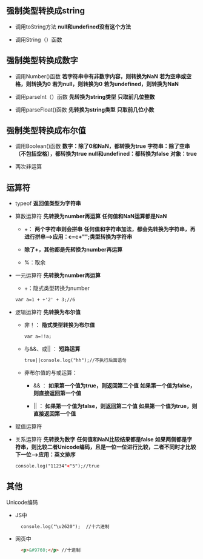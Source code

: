 ## 强制类型转换成string
* 调用toString方法
    **null和undefined没有这个方法**

* 调用String（）函数

## 强制类型转换成数字
* 调用Number()函数
    **若字符串中有非数字内容，则转换为NaN**
    **若为空串或空格，则转换为0**
    **若为null，则转换为0**
    **若为undefined，则转换为NaN**
    
* 调用parseInt（）函数
    **先转换为string类型**
    **只取前几位整数**

* 调用parseFloat()函数
    **先转换为string类型**
    **只取前几位小数**

## 强制类型转换成布尔值
* 调用Boolean()函数
    **数字：除了0和NaN，都转换为true**
    **字符串：除了空串（不包括空格），都转换为true**
    **null和undefined：都转换为false**
    **对象：true**

* 两次非运算
  
## 运算符
* typeof
  **返回值类型为字符串**

* 算数运算符
  **先转换为number再运算**
  **任何值和NaN运算都是NaN**
  * +：
    **两个字符串则会拼串**
    **任何值和字符串加法，都会先转换为字符串，再进行拼串-->应用：c=c+"";类型转换为字符串**

  * **除了+，其他都是先转换为number再运算**
  * %：取余

* 一元运算符
  **先转换为number再运算**
  * +：隐式类型转换为number
  ```html
  var a=1 + +'2' + 3;//6
  ```

* 逻辑运算符
  **先转换为布尔值**
  * 非！：
    **隐式类型转换为布尔值**
    ```html
    var a=!!a;
    ```
  * 与&&、或|| ：
    **短路运算**
    ```html
    true||console.log("hh");//不执行后面语句
    ```
  * 非布尔值的与或运算：
    
    * && ：
        **如果第一个值为true，则返回第二个值**
        **如果第一个值为false，则直接返回第一个值**

    * || ：
        **如果第一个值为false，则返回第二个值**
        **如果第一个值为true，则直接返回第一个值**

* 赋值运算符
  
* 关系运算符
  **先转换为数字**
  **任何值和NaN比较结果都是false**
  **如果两侧都是字符串，则比较二者Unicode编码，且是一位一位进行比较，二者不同时才比较下一位-->应用：英文排序**
  ```html
  console.log("11234"<"5");//true
  ```


## 其他
Unicode编码
* JS中
  ```html
    console.log("\u2620");  //十六进制
  ```
* 网页中
  ```html
    <p>&#9760;</p> //十进制
  ```





